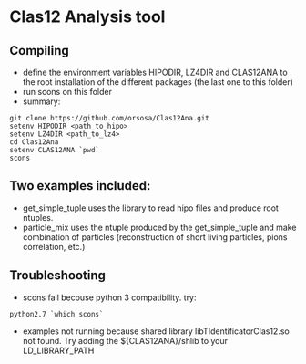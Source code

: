 # Clas12 Analysis tool
## Compiling
- define the environment variables HIPODIR, LZ4DIR and CLAS12ANA to the root installation of the different packages (the last one to this folder)
- run scons on this folder
- summary:
```
git clone https://github.com/orsosa/Clas12Ana.git
setenv HIPODIR <path_to_hipo>
setenv LZ4DIR <path_to_lz4>
cd Clas12Ana
setenv CLAS12ANA `pwd`
scons
```

## Two examples included:

- get_simple_tuple uses the library to read hipo files and produce root ntuples.
- particle_mix uses the ntuple produced by the get_simple_tuple and make combination of particles (reconstruction of short living particles, pions correlation, etc.)


## Troubleshooting
- scons fail becouse python 3 compatibility. try:
```
python2.7 `which scons`
```
- examples not running because shared library libTIdentificatorClas12.so not found. Try adding the ${CLAS12ANA}/shlib to your LD_LIBRARY_PATH